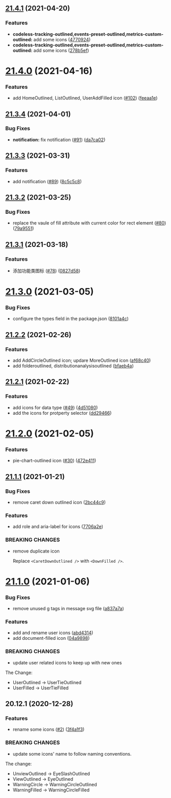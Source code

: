 ## [21.4.1](https://github.com/growingio/gio-design-icons/compare/v21.4.0...v21.4.1) (2021-04-20)


### Features

* **codeless-tracking-outlined,events-preset-outlined,metrics-custom-outlined:** add some icons ([4770924](https://github.com/growingio/gio-design-icons/commit/4770924a10d3a59be575a79f0db03578bc9a7d5a))
* **codeless-tracking-outlined,events-preset-outlined,metrics-custom-outlined:** add some icons ([278b5ef](https://github.com/growingio/gio-design-icons/commit/278b5ef1cfb905e893464a6cccd6b70e6021b038))



# [21.4.0](https://github.com/growingio/gio-design-icons/compare/v21.3.4...v21.4.0) (2021-04-16)


### Features

* add HomeOutlined, ListOutlined, UserAddFilled icon ([#102](https://github.com/growingio/gio-design-icons/issues/102)) ([feeaa1e](https://github.com/growingio/gio-design-icons/commit/feeaa1e1a36abf3fab39c75f277a744572c90ddb))



## [21.3.4](https://github.com/growingio/gio-design-icons/compare/v21.3.3...v21.3.4) (2021-04-01)


### Bug Fixes

* **notification:** fix notification ([#91](https://github.com/growingio/gio-design-icons/issues/91)) ([da7ca02](https://github.com/growingio/gio-design-icons/commit/da7ca02e4f5bd8ea22cae7a7145aa0b0fd1206c4))



## [21.3.3](https://github.com/growingio/gio-design-icons/compare/v21.3.2...v21.3.3) (2021-03-31)


### Features

* add notification ([#89](https://github.com/growingio/gio-design-icons/issues/89)) ([8c5c5c8](https://github.com/growingio/gio-design-icons/commit/8c5c5c8ce80db439b1f3767da6d4c7f364ba7afd))



## [21.3.2](https://github.com/growingio/gio-design-icons/compare/v21.3.1...v21.3.2) (2021-03-25)


### Bug Fixes

* replace the vaule of fill attribute with current color for rect element ([#80](https://github.com/growingio/gio-design-icons/issues/80)) ([79a9551](https://github.com/growingio/gio-design-icons/commit/79a9551a7aaaa78273d14c5741926dfbb7a02831))



## [21.3.1](https://github.com/growingio/gio-design-icons/compare/v21.3.0...v21.3.1) (2021-03-18)


### Features

* 添加功能类图标 ([#78](https://github.com/growingio/gio-design-icons/issues/78)) ([0827d58](https://github.com/growingio/gio-design-icons/commit/0827d5831ad0fabc4bdeae37720fdde260bf195f))



# [21.3.0](https://github.com/growingio/gio-design-icons/compare/v21.2.2...v21.3.0) (2021-03-05)


### Bug Fixes

* configure the types field in the package.json ([8101a4c](https://github.com/growingio/gio-design-icons/commit/8101a4ce58fd0defeece0a5cb16e183f974118ba))



## [21.2.2](https://github.com/growingio/gio-design-icons/compare/v21.2.1...v21.2.2) (2021-02-26)


### Features

* add AddCircleOutlined icon; updare MoreOutlined icon ([af68c40](https://github.com/growingio/gio-design-icons/commit/af68c406ccc853b8e6c87881b51356081bf97809))
* add folderoutlined, distributionanalysisoutlined ([bfaeb4a](https://github.com/growingio/gio-design-icons/commit/bfaeb4a0a8f935e595cd4fe5ea79668f93cb8f38))



## [21.2.1](https://github.com/growingio/gio-design-icons/compare/v21.2.0...v21.2.1) (2021-02-22)


### Features

* add icons for data type ([#49](https://github.com/growingio/gio-design-icons/issues/49)) ([4d51080](https://github.com/growingio/gio-design-icons/commit/4d510802b343c9429eedc7788f6370257e3b5fd1))
* add the icons for protperty selector ([dd29466](https://github.com/growingio/gio-design-icons/commit/dd29466b9601986fa0a301237069d680d2dc04d3))



# [21.2.0](https://github.com/growingio/gio-design-icons/compare/v21.1.1...v21.2.0) (2021-02-05)


### Features

* pie-chart-outlined icon ([#30](https://github.com/growingio/gio-design-icons/issues/30)) ([472e411](https://github.com/growingio/gio-design-icons/commit/472e41170c3b9bb02ad955b9c0c7ea5fdf504834))



## [21.1.1](https://github.com/growingio/gio-design-icons/compare/v21.1.0...v21.1.1) (2021-01-21)


### Bug Fixes

* remove caret down outlined icon ([2bc44c9](https://github.com/growingio/gio-design-icons/commit/2bc44c99c360cc7678f0340a342dd2a90197efcc))


### Features

* add role and aria-label for icons ([7706a2e](https://github.com/growingio/gio-design-icons/commit/7706a2e9b3541c17afd3e5e3491c8e3553cbb295))


### BREAKING CHANGES

* remove duplicate icon

  Replace `<CaretDownOutlined />` with `<DownFilled />`.



# [21.1.0](https://github.com/growingio/gio-design-icons/compare/v20.12.1...v21.1.0) (2021-01-06)


### Bug Fixes

* remove unused g tags in message svg file ([a837a7a](https://github.com/growingio/gio-design-icons/commit/a837a7a931eac20338abb1eb8347a8fe8eaa7331))


### Features

* add and rename user icons ([abd4314](https://github.com/growingio/gio-design-icons/commit/abd4314e49a0624c48cf693b9aae404a76a51a59))
* add document-filled icon ([04a9898](https://github.com/growingio/gio-design-icons/commit/04a989872dc31c99e2d195f62240f0a2d123c90f))


### BREAKING CHANGES

* update user related icons to keep up with new ones

The Change:
- UserOutlined -> UserTieOutlined
- UserFilled -> UserTieFilled



## 20.12.1 (2020-12-28)


### Features

* rename some icons ([#2](https://github.com/growingio/gio-design-icons/issues/2)) ([3f4a1f3](https://github.com/growingio/gio-design-icons/commit/3f4a1f3831b6c6d3714703d5324164b69c2e67f6))


### BREAKING CHANGES

* update some icons' name to follow naming conventions.

The change:

- UnviewOutlined -> EyeSlashOutlined
- ViewOutlined -> EyeOutlined
- WarningCircle -> WarningCircleOutlined
- WarningFilled -> WarningCircleFilled



